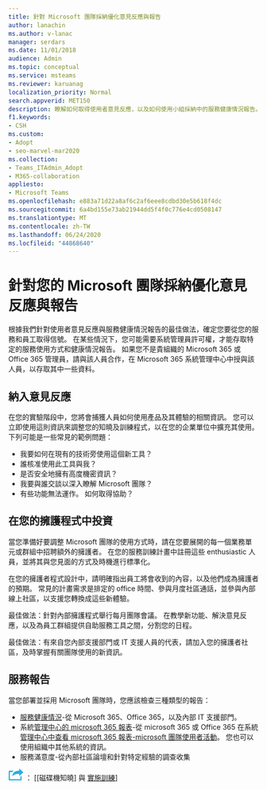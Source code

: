 ```yaml
---
title: 針對 Microsoft 團隊採納優化意見反應與報告
author: lanachin
ms.author: v-lanac
manager: serdars
ms.date: 11/01/2018
audience: Admin
ms.topic: conceptual
ms.service: msteams
ms.reviewer: karuanag
localization_priority: Normal
search.appverid: MET150
description: 瞭解如何取得使用者意見反應，以及如何使用小組採納中的服務健康情況報告。
f1.keywords:
- CSH
ms.custom:
- Adopt
- seo-marvel-mar2020
ms.collection:
- Teams_ITAdmin_Adopt
- M365-collaboration
appliesto:
- Microsoft Teams
ms.openlocfilehash: e883a71d22a8af6c2af6eee8cdbd30e5b618f4dc
ms.sourcegitcommit: 6a4bd155e73ab21944dd5f4f0c776e4cd0508147
ms.translationtype: MT
ms.contentlocale: zh-TW
ms.lasthandoff: 06/24/2020
ms.locfileid: "44868640"
---
```

# <a name="optimize-feedback-and-reporting-for-your-microsoft-teams-adoption"></a>針對您的 Microsoft 團隊採納優化意見反應與報告

根據我們針對使用者意見反應與服務健康情況報告的最佳做法，確定您要從您的服務和員工取得信號。  在某些情況下，您可能需要系統管理員許可權，才能存取特定的服務使用方式和健康情況報告。 如果您不是貴組織的 Microsoft 365 或 Office 365 管理員，請與該人員合作，在 Microsoft 365 系統管理中心中授與該人員，以存取其中一些資料。

## <a name="incorporating-feedback"></a>納入意見反應 

在您的實驗階段中，您將會捕獲人員如何使用產品及其體驗的相關資訊。 您可以立即使用這則資訊來調整您的知曉及訓練程式，以在您的企業單位中擴充其使用。 下列可能是一些常見的範例問題：

- 我要如何在現有的技術旁使用這個新工具？
- 誰核准使用此工具與我？
- 是否安全地擁有高度機密資訊？ 
- 我要與誰交談以深入瞭解 Microsoft 團隊？
- 有些功能無法運作。 如何取得協助？

## <a name="invest-in-your-champions"></a>在您的擁護程式中投資

當您準備好要調整 Microsoft 團隊的使用方式時，請在您要展開的每一個業務單元或群組中招聘額外的擁護者。 在您的服務訓練計畫中註冊這些 enthusiastic 人員，並將其與您見面的方式及時機進行標準化。
 
在您的擁護者程式設計中，請明確指出員工將會收到的內容，以及他們成為擁護者的預期。 常見的計畫需求是排定的 office 時間、參與月度社區通話，並參與內部線上社區，以支援您轉換成這些新體驗。  

最佳做法：針對內部擁護程式舉行每月團隊會議。 在教學新功能、解決意見反應，以及為員工群組提供自助服務工具之間，分割您的日程。

最佳做法：有來自您內部支援部門或 IT 支援人員的代表，請加入您的擁護者社區，及時掌握有關團隊使用的新資訊。 

## <a name="service-reporting"></a>服務報告

當您部署並採用 Microsoft 團隊時，您應該檢查三種類型的報告：

- [服務健康情況](https://status.office365.com/)-從 Microsoft 365、Office 365，以及內部 IT 支援部門。
- 系統[管理中心的 microsoft 365 報表](https://docs.microsoft.com/microsoft-365/admin/activity-reports/activity-reports)-從 microsoft 365 或 Office 365 在系統[管理中心中查看 microsoft 365 報表-microsoft 團隊使用者活動](https://docs.microsoft.com/microsoft-365/admin/activity-reports/microsoft-teams-user-activity)。 您也可以使用組織中其他系統的資訊。
- 服務滿意度-從內部社區論壇和針對特定經驗的調查收集

![代表下一個步驟的圖示 ](media/teams-adoption-next-icon.png) ： [[磁碟機知曉] 與 [實施訓練](teams-adoption-drive-awareness.md)]
